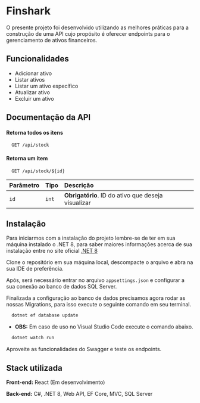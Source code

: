 
# Finshark

O presente projeto foi desenvolvido utilizando as melhores práticas para a construção de uma API cujo propósito é oferecer endpoints para o gerenciamento de ativos financeiros.


## Funcionalidades

- Adicionar ativo
- Listar ativos
- Listar um ativo específico
- Atualizar ativo
- Excluir um ativo


## Documentação da API

#### Retorna todos os itens

```http
  GET /api/stock
```

#### Retorna um item

```http
  GET /api/stock/${id}
```

| Parâmetro   | Tipo       | Descrição                                   |
| :---------- | :--------- | :------------------------------------------ |
| `id`      | `int` | **Obrigatório**. ID do ativo que deseja visualizar |



## Instalação

Para iniciarmos com a instalação do projeto lembre-se de ter em sua máquina instalado o .NET 8, para saber maiores informações acerca de sua instalação entre no site oficial [.NET 8](https://dotnet.microsoft.com/pt-br/download/dotnet/8.0)
   
Clone o repositório em sua máquina local, descompacte o arquivo e abra na sua IDE de preferência.         

Após, será necessário entrar no arquivo `appsettings.json` e configurar a sua conexão ao banco de dados SQL Server.   

Finalizada a configuração ao banco de dados precisamos agora rodar as nossas Migrations, para isso execute o seguinte comando em seu terminal.

```bash
  dotnet ef database update
```

- **OBS:** Em caso de uso no Visual Studio Code execute o comando abaixo.

```bash
  dotnet watch run
```

Aproveite as funcionalidades do Swagger e teste os endpoints.
    
## Stack utilizada

**Front-end:** React (Em desenvolvimento)

**Back-end:** C#, .NET 8, Web API, EF Core, MVC, SQL Server


